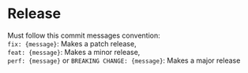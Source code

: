 # Release
Must follow this commit messages convention:  
`fix: {message}`: Makes a patch release,  
`feat: {message}`: Makes a minor release,  
`perf: {message}` or `BREAKING CHANGE: {message}`: Makes a major release  